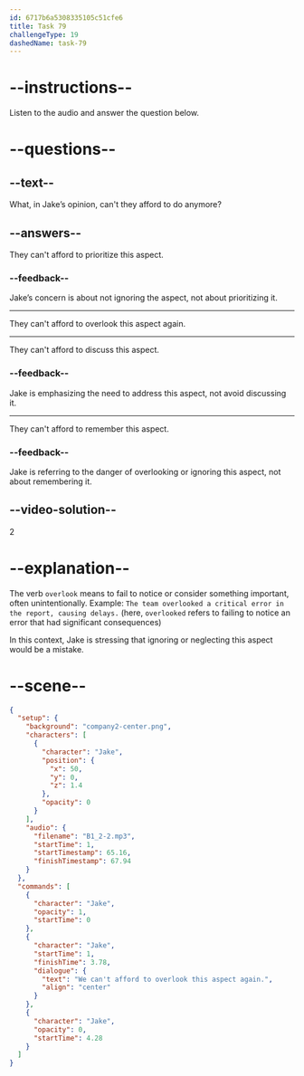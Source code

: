 ```yaml
---
id: 6717b6a5308335105c51cfe6
title: Task 79
challengeType: 19
dashedName: task-79
---
```


<!-- (Audio) Jake: We can't afford to overlook this aspect again. -->

# --instructions--

Listen to the audio and answer the question below.

# --questions--

## --text--

What, in Jake’s opinion, can't they afford to do anymore?

## --answers--

They can't afford to prioritize this aspect.

### --feedback--

Jake’s concern is about not ignoring the aspect, not about prioritizing it.

---

They can't afford to overlook this aspect again.

---

They can't afford to discuss this aspect.

### --feedback--

Jake is emphasizing the need to address this aspect, not avoid discussing it.

---

They can't afford to remember this aspect.

### --feedback--

Jake is referring to the danger of overlooking or ignoring this aspect, not about remembering it.

## --video-solution--

2

# --explanation--

The verb `overlook` means to fail to notice or consider something important, often unintentionally. Example: `The team overlooked a critical error in the report, causing delays.` (here, `overlooked` refers to failing to notice an error that had significant consequences)

In this context, Jake is stressing that ignoring or neglecting this aspect would be a mistake.

# --scene--

```json
{
  "setup": {
    "background": "company2-center.png",
    "characters": [
      {
        "character": "Jake",
        "position": {
          "x": 50,
          "y": 0,
          "z": 1.4
        },
        "opacity": 0
      }
    ],
    "audio": {
      "filename": "B1_2-2.mp3",
      "startTime": 1,
      "startTimestamp": 65.16,
      "finishTimestamp": 67.94
    }
  },
  "commands": [
    {
      "character": "Jake",
      "opacity": 1,
      "startTime": 0
    },
    {
      "character": "Jake",
      "startTime": 1,
      "finishTime": 3.78,
      "dialogue": {
        "text": "We can't afford to overlook this aspect again.",
        "align": "center"
      }
    },
    {
      "character": "Jake",
      "opacity": 0,
      "startTime": 4.28
    }
  ]
}
```
